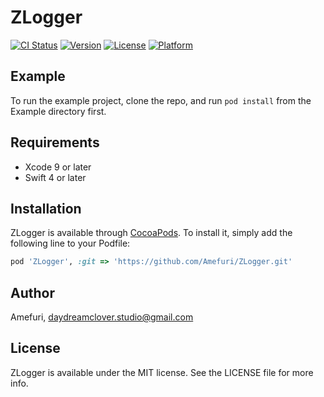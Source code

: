 # ZLogger

[![CI Status](http://img.shields.io/travis/amefuri/ZLogger.svg?style=flat)](https://travis-ci.org/amefuri/ZLogger)
[![Version](https://img.shields.io/cocoapods/v/ZLogger.svg?style=flat)](http://cocoapods.org/pods/ZLogger)
[![License](https://img.shields.io/cocoapods/l/ZLogger.svg?style=flat)](http://cocoapods.org/pods/ZLogger)
[![Platform](https://img.shields.io/cocoapods/p/ZLogger.svg?style=flat)](http://cocoapods.org/pods/ZLogger)

## Example

To run the example project, clone the repo, and run `pod install` from the Example directory first.

## Requirements
* Xcode 9 or later
* Swift 4 or later

## Installation

ZLogger is available through [CocoaPods](http://cocoapods.org). To install
it, simply add the following line to your Podfile:

```ruby
pod 'ZLogger', :git => 'https://github.com/Amefuri/ZLogger.git'
```

## Author

Amefuri, daydreamclover.studio@gmail.com

## License

ZLogger is available under the MIT license. See the LICENSE file for more info.
